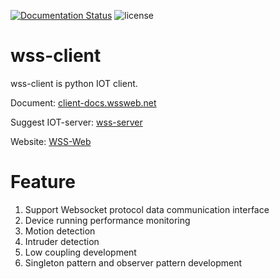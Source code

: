 
[![Documentation Status](https://readthedocs.org/projects/wss-client/badge/?version=latest)](https://wss-client.readthedocs.io/en/latest/?badge=latest)
![license](https://img.shields.io/github/license/Haozheng-Li/wss-client)

# wss-client

wss-client is python IOT client. 

Document: [client-docs.wssweb.net](https://wss-client.readthedocs.io/en/latest/)

Suggest IOT-server: [wss-server](https://github.com/Haozheng-Li/wss-server/blob/master/README.md)

Website: [WSS-Web](https://wssweb.net/)

# Feature

1. Support Websocket protocol data communication interface
2. Device running performance monitoring
3. Motion detection
4. Intruder detection
5. Low coupling development
6. Singleton pattern and observer pattern development



